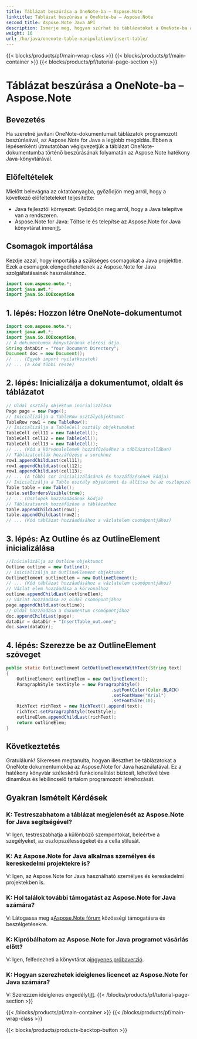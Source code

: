 ```yaml
---
title: Táblázat beszúrása a OneNote-ba – Aspose.Note
linktitle: Táblázat beszúrása a OneNote-ba – Aspose.Note
second_title: Aspose.Note Java API
description: Ismerje meg, hogyan szúrhat be táblázatokat a OneNote-ba az Aspose.Note for Java használatával. Lépésről lépésre szóló útmutató a dinamikus tartalomkészítéshez. Bővítse dokumentumait könnyedén.
weight: 16
url: /hu/java/onenote-table-manipulation/insert-table/
---
```


{{< blocks/products/pf/main-wrap-class >}}
{{< blocks/products/pf/main-container >}}
{{< blocks/products/pf/tutorial-page-section >}}

# Táblázat beszúrása a OneNote-ba – Aspose.Note

## Bevezetés
Ha szeretné javítani OneNote-dokumentumait táblázatok programozott beszúrásával, az Aspose.Note for Java a legjobb megoldás. Ebben a lépésenkénti útmutatóban végigvezetjük a táblázat OneNote-dokumentumba történő beszúrásának folyamatán az Aspose.Note hatékony Java-könyvtárával.
## Előfeltételek
Mielőtt belevágna az oktatóanyagba, győződjön meg arról, hogy a következő előfeltételeket teljesítette:
- Java fejlesztői környezet: Győződjön meg arról, hogy a Java telepítve van a rendszeren.
-  Aspose.Note for Java: Töltse le és telepítse az Aspose.Note for Java könyvtárat innen[itt](https://releases.aspose.com/note/java/).
## Csomagok importálása
Kezdje azzal, hogy importálja a szükséges csomagokat a Java projektbe. Ezek a csomagok elengedhetetlenek az Aspose.Note for Java szolgáltatásainak használatához.
```java
import com.aspose.note.*;
import java.awt.*;
import java.io.IOException
```

## 1. lépés: Hozzon létre OneNote-dokumentumot
```java
import com.aspose.note.*;
import java.awt.*;
import java.io.IOException;
// A dokumentumok könyvtárának elérési útja.
String dataDir = "Your Document Directory";
Document doc = new Document();
// ... (Egyéb import nyilatkozatok)
// ... (a kód többi része)
```
## 2. lépés: Inicializálja a dokumentumot, oldalt és táblázatot
```java
// Oldal osztály objektum inicializálása
Page page = new Page();
// Inicializálja a TableRow osztályobjektumot
TableRow row1 = new TableRow();
// Inicializálja a TableCell osztály objektumokat
TableCell cell11 = new TableCell();
TableCell cell12 = new TableCell();
TableCell cell13 = new TableCell();
// ... (Kód a körvonalelemek hozzáfűzéséhez a táblázatcellában)
// Táblázatcellák hozzáfűzése a sorokhoz
row1.appendChildLast(cell11);
row1.appendChildLast(cell12);
row1.appendChildLast(cell13);
// ... (A többi sor inicializálásának és hozzáfűzésének kódja)
// Inicializálja a Table osztály objektumot és állítsa be az oszlopszélességeket
Table table = new Table();
table.setBordersVisible(true);
// ... (Oszlopok hozzáadásának kódja)
// Táblázatsorok hozzáfűzése a táblázathoz
table.appendChildLast(row1);
table.appendChildLast(row2);
// ... (Kód táblázat hozzáadásához a vázlatelem csomópontjához)
```
## 3. lépés: Az Outline és az OutlineElement inicializálása
```java
//Inicializálja az Outline objektumot
Outline outline = new Outline();
// Inicializálja az OutlineElement objektumot
OutlineElement outlineElem = new OutlineElement();
// ... (Kód táblázat hozzáadásához a vázlatelem csomópontjához)
// Vázlat elem hozzáadása a körvonalhoz
outline.appendChildLast(outlineElem);
// Vázlat hozzáadása az oldal csomópontjához
page.appendChildLast(outline);
// Oldal hozzáadása a dokumentum csomópontjához
doc.appendChildLast(page);
dataDir = dataDir + "InsertTable_out.one";
doc.save(dataDir);
```
## 4. lépés: Szerezze be az OutlineElement szöveget
```java
public static OutlineElement GetOutlineElementWithText(String text)
{
    OutlineElement outlineElem = new OutlineElement();
    ParagraphStyle textStyle = new ParagraphStyle()
                                        .setFontColor(Color.BLACK)
                                        .setFontName("Arial")
                                        .setFontSize(10);
    RichText richText = new RichText().append(text);
    richText.setParagraphStyle(textStyle);
    outlineElem.appendChildLast(richText);
    return outlineElem;
} 
```
## Következtetés
Gratulálunk! Sikeresen megtanulta, hogyan illeszthet be táblázatokat a OneNote dokumentumokba az Aspose.Note for Java használatával. Ez a hatékony könyvtár széleskörű funkcionalitást biztosít, lehetővé téve dinamikus és lebilincselő tartalom programozott létrehozását.
## Gyakran Ismételt Kérdések
### K: Testreszabhatom a táblázat megjelenését az Aspose.Note for Java segítségével?
V: Igen, testreszabhatja a különböző szempontokat, beleértve a szegélyeket, az oszlopszélességeket és a cella stílusát.
### K: Az Aspose.Note for Java alkalmas személyes és kereskedelmi projektekre is?
V: Igen, az Aspose.Note for Java használható személyes és kereskedelmi projektekben is.
### K: Hol találok további támogatást az Aspose.Note for Java számára?
 V: Látogassa meg a[Aspose.Note fórum](https://forum.aspose.com/c/note/28) közösségi támogatásra és beszélgetésekre.
### K: Kipróbálhatom az Aspose.Note for Java programot vásárlás előtt?
 V: Igen, felfedezheti a könyvtárat a[ingyenes próbaverzió](https://releases.aspose.com/).
### K: Hogyan szerezhetek ideiglenes licencet az Aspose.Note for Java számára?
 V: Szerezzen ideiglenes engedélyt[itt](https://purchase.aspose.com/temporary-license/).
{{< /blocks/products/pf/tutorial-page-section >}}

{{< /blocks/products/pf/main-container >}}
{{< /blocks/products/pf/main-wrap-class >}}

{{< blocks/products/products-backtop-button >}}
